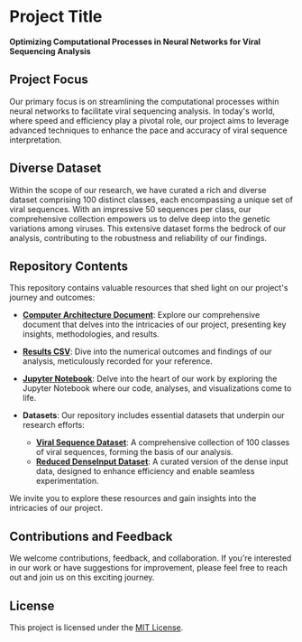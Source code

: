 # Project Title

**Optimizing Computational Processes in Neural Networks for Viral Sequencing Analysis**

## Project Focus

Our primary focus is on streamlining the computational processes within neural networks to facilitate viral sequencing analysis. In today's world, where speed and efficiency play a pivotal role, our project aims to leverage advanced techniques to enhance the pace and accuracy of viral sequence interpretation.

## Diverse Dataset

Within the scope of our research, we have curated a rich and diverse dataset comprising 100 distinct classes, each encompassing a unique set of viral sequences. With an impressive 50 sequences per class, our comprehensive collection empowers us to delve deep into the genetic variations among viruses. This extensive dataset forms the bedrock of our analysis, contributing to the robustness and reliability of our findings.

## Repository Contents

This repository contains valuable resources that shed light on our project's journey and outcomes:

- **[Computer Architecture Document](/path/to/Computer%20architecture.docx)**: Explore our comprehensive document that delves into the intricacies of our project, presenting key insights, methodologies, and results.

- **[Results CSV](/path/to/results.csv)**: Dive into the numerical outcomes and findings of our analysis, meticulously recorded for your reference.

- **[Jupyter Notebook](/path/to/project_notebook.ipynb)**: Delve into the heart of our work by exploring the Jupyter Notebook where our code, analyses, and visualizations come to life.

- **Datasets**: Our repository includes essential datasets that underpin our research efforts:
  - **[Viral Sequence Dataset](/path/to/dataset.csv)**: A comprehensive collection of 100 classes of viral sequences, forming the basis of our analysis.
  - **[Reduced DenseInput Dataset](/path/to/denseInput_reduced.csv)**: A curated version of the dense input data, designed to enhance efficiency and enable seamless experimentation.

We invite you to explore these resources and gain insights into the intricacies of our project.

## Contributions and Feedback

We welcome contributions, feedback, and collaboration. If you're interested in our work or have suggestions for improvement, please feel free to reach out and join us on this exciting journey.

## License

This project is licensed under the [MIT License](LICENSE).
